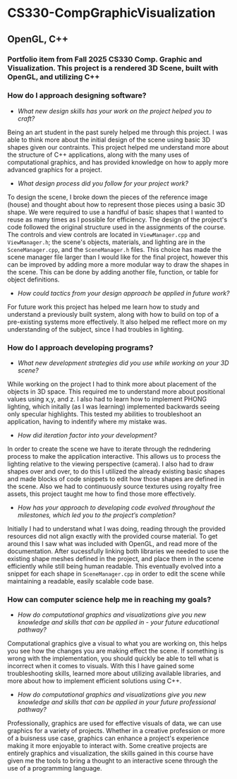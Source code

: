 # CS330-CompGraphicVisualization

## OpenGL, C++

### Portfolio item from Fall 2025 CS330 Comp. Graphic and Visualization. This project is a rendered 3D Scene, built with OpenGL, and utilizing C++

### How do I approach designing software?

- *What new design skills has your work on the project helped you to craft?*

Being an art student in the past surely helped me through this project. I was able to think more about the initial design of the scene using basic 3D shapes given our contraints. This project helped me understand more about the structure of C++ applications, along with the many uses of computational graphics, and has provided knowledge on how to apply more advanced graphics for a project.

- *What design process did you follow for your project work?*

To design the scene, I broke down the pieces of the reference image (house) and thought about how to represent those pieces using a basic 3D shape. We were required to use a handful of basic shapes that I wanted to reuse as many times as I possible for efficiency. The design of the project's code followed the original structure used in the assignments of the course. The controls and view controls are located in `ViewManager.cpp` and `ViewManager.h`; the scene's objects, materials, and lighting are in the `SceneManager.cpp`, and the `SceneManager.h` files. This choice has made the scene manager file larger than I would like for the final project, however this can be improved by adding more a more modular way to draw the shapes in the scene. This can be done by adding another file, function, or table for object definitions.

- *How could tactics from your design approach be applied in future work?*

For future work this project has helped me learn how to study and understand a previously built system, along with how to build on top of a pre-existing systems more effectively. It also helped me reflect more on my understanding of the subject, since I had troubles in lighting.

### How do I approach developing programs?

- *What new development strategies did you use while working on your 3D scene?*

While working on the project I had to think more about placement of the objects in 3D space. This required me to understand more about positional values using x,y, and z. I also had to learn how to implement PHONG lighting, which initally (as I was learning) implemented backwards seeing only specular highlights. This tested my abilities to troubleshoot an application, having to indentify where my mistake was.

- *How did iteration factor into your development?*

In order to create the scene we have to iterate through the redndering process to make the application interactive. This allows us to process the lighting relative to the viewing perspective (camera). I also had to draw shapes over and over, to do this I utilized the already existing basic shapes and made blocks of code snippets to edit how those shapes are defined in the scene. Also we had to continuously source textures using royalty free assets, this project taught me how to find those more effectively.

- *How has your approach to developing code evolved throughout the milestones, which led you to the project’s completion?*

Initially I had to understand what I was doing, reading through the provided resources did not align exactly with the provided course material. To get around this I saw what was included with OpenGL, and read more of the documentation. After sucessfully linking both libraries we needed to use the existing shape meshes defined in the project, and place them in the scene efficiently while still being human readable. This eventually evolved into a snippet for each shape in `SceneManager.cpp` in order to edit the scene while maintaining a readable, easily scalable code base.

### How can computer science help me in reaching my goals?

- *How do computational graphics and visualizations give you new knowledge and skills that can be applied in - your future educational pathway?*

Computational graphics give a visual to what you are working on, this helps you see how the changes you are making effect the scene. If something is wrong with the implementation, you should quickly be able to tell what is incorrect when it comes to visuals. With this I have gained some troubleshooting skills, learned more about utilizing available libraries, and more about how to implement efficient solutions using C++.

- *How do computational graphics and visualizations give you new knowledge and skills that can be applied in your future professional pathway?*

Professionally, graphics are used for effective visuals of data, we can use graphics for a variety of projects. Whether in a creative profession or more of a buisness use case, graphics can enhance a project's experience making it more enjoyable to interact with. Some creative projects are entirely graphics and visualization, the skills gained in this course have given me the tools to bring a thought to an interactive scene through the use of a programming language.

